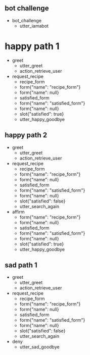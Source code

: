 ## bot challenge
* bot_challenge
  - utter_iamabot

# happy path 1
* greet
    - utter_greet
    - action_retrieve_user
* request_recipe
    - recipe_form
    - form{"name": "recipe_form"}
    - form{"name": null}
    - satisfied_form
    - form{"name": "satisfied_form"}
    - form{"name": null}
    - slot{"satisfied": true}
    - utter_happy_goodbye

## happy path 2
* greet
    - utter_greet
    - action_retrieve_user
* request_recipe
    - recipe_form
    - form{"name": "recipe_form"}
    - form{"name": null}
    - satisfied_form
    - form{"name": "satisfied_form"}
    - form{"name": null}
    - slot{"satisfied": false}
    - utter_search_again
* affirm
    - form{"name": "recipe_form"}
    - form{"name": null}
    - satisfied_form
    - form{"name": "satisfied_form"}
    - form{"name": null}
    - slot{"satisfied": true}
    - utter_happy_goodbye


## sad path 1
* greet
    - utter_greet
    - action_retrieve_user
* request_recipe
    - recipe_form
    - form{"name": "recipe_form"}
    - form{"name": null}
    - satisfied_form
    - form{"name": "satisfied_form"}
    - form{"name": null}
    - slot{"satisfied": false}
    - utter_search_again
* deny
    - utter_sad_goodbye